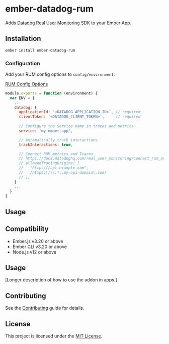 # ember-datadog-rum

Adds [Datadog Real User Monitoring SDK](https://docs.datadoghq.com/real_user_monitoring/browser/) to your Ember App.

## Installation

```sh
ember install ember-datadog-rum
```

### Configuration

Add your RUM config options to `config/environment`:

[RUM Config Options](https://docs.datadoghq.com/real_user_monitoring/browser/)

```javascript
module.exports = function (environment) {
  var ENV = {
    ...
    datadog: {
      applicationId: '<DATADOG_APPLICATION_ID>', // required
      clientToken: '<DATADOG_CLIENT_TOKEN>',     // required
      
      // Configure the Service name in traces and metrics
      service: 'my-ember-app',

      // Automatically track interactions
      trackInteractions: true,

      // Connect RUM metrics and Traces
      // https://docs.datadoghq.com/real_user_monitoring/connect_rum_and_traces/?tab=browserrum
      // allowedTracingOrigins: [
      //   "https://api.example.com",
      //   /https:\/\/.*\.my-api-domain\.com/
      // ],
    }
    ...
  }
}
```

## Usage



## Compatibility

* Ember.js v3.20 or above
* Ember CLI v3.20 or above
* Node.js v12 or above

## Usage

[Longer description of how to use the addon in apps.]

## Contributing

See the [Contributing](CONTRIBUTING.md) guide for details.

## License

This project is licensed under the [MIT License](LICENSE.md).
